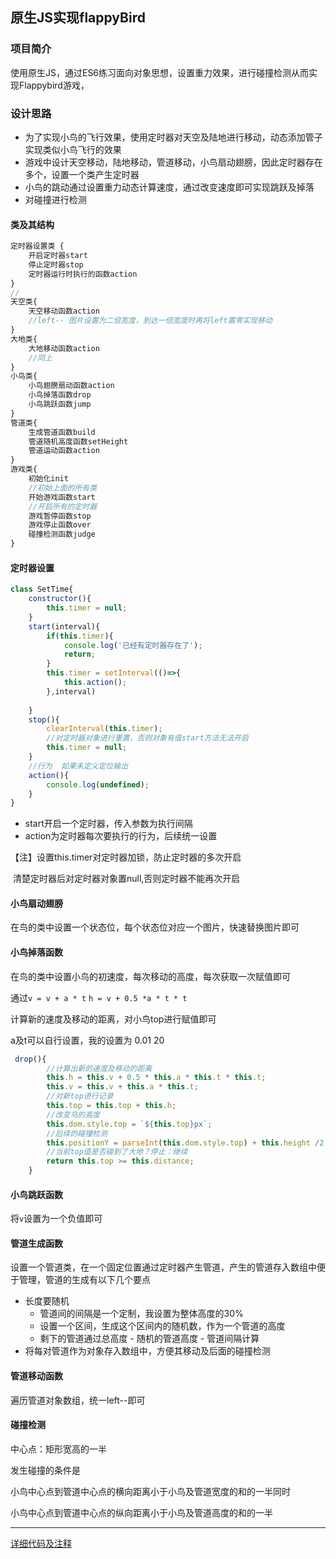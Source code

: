 ##  原生JS实现flappyBird

### 项目简介

使用原生JS，通过ES6练习面向对象思想，设置重力效果，进行碰撞检测从而实现Flappybird游戏，

### 设计思路

- 为了实现小鸟的飞行效果，使用定时器对天空及陆地进行移动，动态添加管子实现类似小鸟飞行的效果
- 游戏中设计天空移动，陆地移动，管道移动，小鸟扇动翅膀，因此定时器存在多个，设置一个类产生定时器
- 小鸟的跳动通过设置重力动态计算速度，通过改变速度即可实现跳跃及掉落
- 对碰撞进行检测

#### 类及其结构

```js
定时器设置类 {
    开启定时器start
    停止定时器stop
    定时器运行时执行的函数action
}
//
天空类{
    天空移动函数action
    //left-- 图片设置为二倍宽度，到达一倍宽度时再将left置零实现移动
}
大地类{
	大地移动函数action
    //同上
}
小鸟类{
    小鸟翅膀扇动函数action
    小鸟掉落函数drop
    小鸟跳跃函数jump
}
管道类{
    生成管道函数build
    管道随机高度函数setHeight
    管道运动函数action
}
游戏类{
	初始化init
    //初始上面的所有类
    开始游戏函数start
    //开启所有的定时器
    游戏暂停函数stop
    游戏停止函数over
    碰撞检测函数judge
}
```



#### 定时器设置

```js
class SetTime{
    constructor(){
        this.timer = null;
    }
    start(interval){
        if(this.timer){
            console.log('已经有定时器存在了');
            return;
        }
        this.timer = setInterval(()=>{
            this.action();
        },interval)  
        
    }
    stop(){
        clearInterval(this.timer);
        //对定时器对象进行重置，否则对象有值start方法无法开启
        this.timer = null; 
    }
    //行为  如果未定义定位输出
    action(){
        console.log(undefined);
    }
}
```

- start开启一个定时器，传入参数为执行间隔
- action为定时器每次要执行的行为，后续统一设置

【注】设置this.timer对定时器加锁，防止定时器的多次开启

​	    清楚定时器后对定时器对象置null,否则定时器不能再次开启

#### 小鸟扇动翅膀

在鸟的类中设置一个状态位，每个状态位对应一个图片，快速替换图片即可

#### 小鸟掉落函数

在鸟的类中设置小鸟的初速度，每次移动的高度，每次获取一次赋值即可

通过`v = v + a * t`  `h = v + 0.5 *a * t * t `

计算新的速度及移动的距离，对小鸟top进行赋值即可

a及t可以自行设置，我的设置为 0.01 20

```js
 drop(){
        //计算出新的速度及移动的距离
        this.h = this.v + 0.5 * this.a * this.t * this.t;
        this.v = this.v + this.a * this.t;
     	//对新top进行记录
        this.top = this.top + this.h;
        //改变鸟的高度
        this.dom.style.top = `${this.top}px`;
     	//后续的碰撞检测
        this.positionY = parseInt(this.dom.style.top) + this.height /2;
     	//当前top值是否碰到了大地？停止：继续
        return this.top >= this.distance;
    }
```

#### 小鸟跳跃函数

将`v`设置为一个负值即可

#### 管道生成函数

设置一个管道类，在一个固定位置通过定时器产生管道，产生的管道存入数组中便于管理，管道的生成有以下几个要点

- 长度要随机
  - 管道间的间隔是一个定制，我设置为整体高度的30%
  - 设置一个区间，生成这个区间内的随机数，作为一个管道的高度
  - 剩下的管道通过总高度 - 随机的管道高度 - 管道间隔计算
- 将每对管道作为对象存入数组中，方便其移动及后面的碰撞检测

#### 管道移动函数

遍历管道对象数组，统一left--即可

#### 碰撞检测

中心点：矩形宽高的一半

发生碰撞的条件是

小鸟中心点到管道中心点的横向距离小于小鸟及管道宽度的和的一半同时

小鸟中心点到管道中心点的纵向距离小于小鸟及管道高度的和的一半

----

[详细代码及注释](https://github.com/zby1218/flapper-bird)

